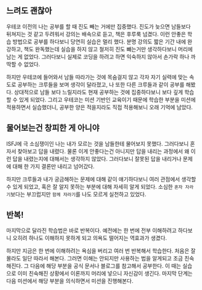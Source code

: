 ## 느려도 괜찮아

우테코 이전의 나는 공부를 할 때 진도 빼는 거에만 집중했다.
진도가 늦으면 남들보다 뒤쳐지는 것 같고 두려워서 강의는 배속으로 듣고, 책은 후루룩 넘겼다.
이런 안좋은 학습 방법으로 공부를 하다보니 당연히 실습은 멀리 했다.
분명 강의도 짧은 기간 내에 완강하고, 책도 완독했는데 실습을 하지 않고 철저히 진도 뺴는거만 생각하다보니 머리에 남는 게 없었다.
그러다보니 실제로 코딩을 하려고 하면 익숙하지 않아서 손가락 하나 까딱할 수 없었다.

하지만 우테코에 들어와서 남들 따라가는 것에 목숨걸지 않고 각자 자기 실력에 맞는 속도로 공부하는 크루들을 보며 생각이 달라졌고, 나 또한 다른 크루들과 같이 공부를 해봤다.
상대적으로 남들 보다 느릴지라도 현재 공부하는 것에 집중하다보니 보다 깊게 학습할 수 있게 되었다.
그리고 우테코는 미션 기반인 교육이기 때문에 학습한 부분을 미션에 적용하면서 실습했더니, 공부한 양은 적을지라도 직접 적용해보니 오래 기억에 남았다.

## 물어보는건 창피한 게 아니야

ISFJ에 극 소심쟁이인 나는 내가 모르는 것을 남들한테 물어보지 못했다.
그러다보니 혼자서 찾아보고 답을 내렸다.
물론 이게 안좋다는건 아니지만 답을 내리는 과정에서 왜 이런 답을 내렸는지에 대해서는 생각하지 않았다.
그러다보니 잘못된 답을 내리거나 문제에 대해 한 가지 결론만 내리고 넘어갔다.

하지만 크루들과 내가 궁금해하는 문제에 대해 같이 얘기하다보니 여러 관점에서 생각할 수 있게 되었고, 혹은 잘 알지 못하는 부분에 대해 자세히 알게 되었다.
소심한 `혼자 자라기`보다는 부끄럽지만 `함께 자라기`를 나도 모르게 실천하고 있었다.

## 반복!

마지막으로 달라진 학습법은 바로 반복이다.
예전에는 한 번에 전부 이해하려고 하다보니 오히려 하나도 이해하지 못하게 되고 의욕도 떨어지는 역효과가 생겼다.

하지만 지금은 한 번에 이해하려는 욕심을 버리고 여러 번 반복해서 학습한다.
처음은 잘 몰라도 일단 따라서 해본다.
그러면 이해는 안되지만 사용하는 법을 알게되고 조금 친숙해진다.
그 다음에 해당 부분을 공식 문서나 블로그를 참고해서 공부한다.
이 때는 실습으로 이미 친숙해진 상황에서 이론까지 머리에 넣으니 자신감이 생긴다.
마지막 단계는 다음 미션에서 해당 부분을 의식하면서 미션을 진행해본다.
